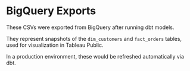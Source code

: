 # BigQuery Exports

These CSVs were exported from BigQuery after running dbt models.

They represent snapshots of the `dim_customers` and `fact_orders` tables,
used for visualization in Tableau Public.

In a production environment, these would be refreshed automatically via dbt.
